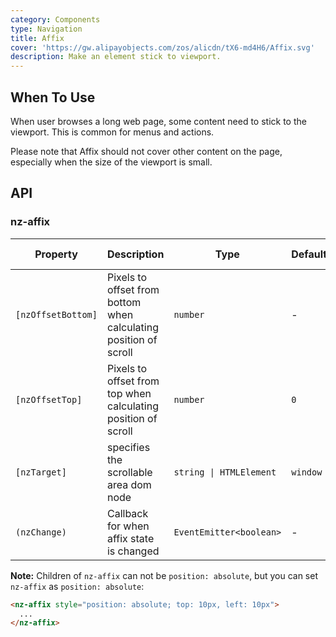 ```yaml
---
category: Components
type: Navigation
title: Affix
cover: 'https://gw.alipayobjects.com/zos/alicdn/tX6-md4H6/Affix.svg'
description: Make an element stick to viewport.
---
```



## When To Use

When user browses a long web page, some content need to stick to the viewport. This is common for menus and actions.

Please note that Affix should not cover other content on the page, especially when the size of the viewport is small.


## API

### nz-affix

| Property           | Description                                                      | Type                    | Default  | Global Config |
| ------------------ | ---------------------------------------------------------------- | ----------------------- | -------- | ------------- |
| `[nzOffsetBottom]` | Pixels to offset from bottom when calculating position of scroll | `number`                | -        | ✅             |
| `[nzOffsetTop]`    | Pixels to offset from top when calculating position of scroll    | `number`                | `0`      | ✅             |
| `[nzTarget]`       | specifies the scrollable area dom node                           | `string \| HTMLElement` | `window` |
| `(nzChange)`       | Callback for when affix state is changed                         | `EventEmitter<boolean>` | -        |

**Note:** Children of `nz-affix` can not be `position: absolute`, but you can set `nz-affix` as `position: absolute`:

```html
<nz-affix style="position: absolute; top: 10px, left: 10px">
  ...
</nz-affix>
```
